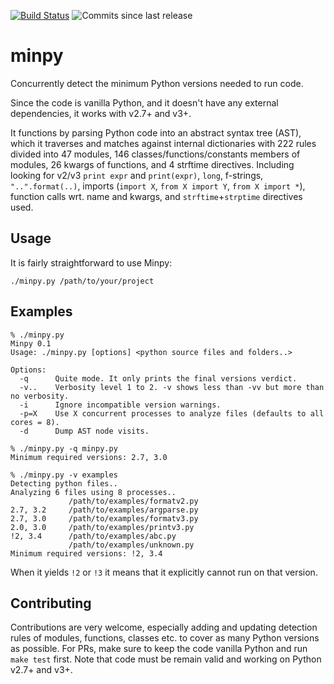 [![Build Status](https://travis-ci.org/netromdk/minpy.svg?branch=master)](https://travis-ci.org/netromdk/minpy)
![Commits since last release](https://img.shields.io/github/commits-since/netromdk/minpy/latest.svg)

# minpy
Concurrently detect the minimum Python versions needed to run code.

Since the code is vanilla Python, and it doesn't have any external dependencies, it works with v2.7+ and v3+.

It functions by parsing Python code into an abstract syntax tree (AST), which it traverses and matches against internal dictionaries with 222 rules divided into 47 modules, 146 classes/functions/constants members of modules, 26 kwargs of functions, and 4 strftime directives. Including looking for v2/v3 `print expr` and `print(expr)`, `long`, f-strings, `"..".format(..)`, imports (`import X`, `from X import Y`, `from X import *`), function calls wrt. name and kwargs, and `strftime`+`strptime` directives used.

## Usage
It is fairly straightforward to use Minpy:
```
./minpy.py /path/to/your/project
```

## Examples
```
% ./minpy.py
Minpy 0.1
Usage: ./minpy.py [options] <python source files and folders..>

Options:
  -q      Quite mode. It only prints the final versions verdict.
  -v..    Verbosity level 1 to 2. -v shows less than -vv but more than no verbosity.
  -i      Ignore incompatible version warnings.
  -p=X    Use X concurrent processes to analyze files (defaults to all cores = 8).
  -d      Dump AST node visits.

% ./minpy.py -q minpy.py
Minimum required versions: 2.7, 3.0

% ./minpy.py -v examples
Detecting python files..
Analyzing 6 files using 8 processes..
             /path/to/examples/formatv2.py
2.7, 3.2     /path/to/examples/argparse.py
2.7, 3.0     /path/to/examples/formatv3.py
2.0, 3.0     /path/to/examples/printv3.py
!2, 3.4      /path/to/examples/abc.py
             /path/to/examples/unknown.py
Minimum required versions: !2, 3.4
```
When it yields `!2` or `!3` it means that it explicitly cannot run on that version.

## Contributing
Contributions are very welcome, especially adding and updating detection rules of modules, functions, classes etc. to cover as many Python versions as possible. For PRs, make sure to keep the code vanilla Python and run `make test` first. Note that code must be remain valid and working on Python v2.7+ and v3+.
